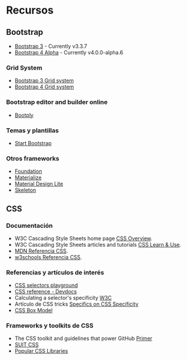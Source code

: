 # Recursos

## Bootstrap

* [Bootstrap 3](http://getbootstrap.com/) - Currently v3.3.7
* [Bootstrap 4 Alpha](https://v4-alpha.getbootstrap.com/) - Currently v4.0.0-alpha.6

### Grid System 
* [Bootstrap 3 Grid system](http://getbootstrap.com/css/#grid)
* [Bootstrap 4 Grid system](https://v4-alpha.getbootstrap.com/layout/grid/)

### Bootstrap editor and builder online
* [Bootply](http://www.bootply.com/)

### Temas y plantillas
* [Start Bootstrap](https://startbootstrap.com/)

### Otros frameworks 
* [Foundation](http://foundation.zurb.com/)
* [Materialize](http://materializecss.com/)
* [Material Design Lite](https://getmdl.io/)
* [Skeleton](http://getskeleton.com/)


## CSS

### Documentación

* W3C Cascading Style Sheets home page [CSS Overview](https://www.w3.org/Style/CSS/Overview.en.html).
* W3C Cascading Style Sheets articles and tutorials [CSS Learn & Use](https://www.w3.org/Style/CSS/learning).
* [MDN Referencia CSS](https://developer.mozilla.org/es/docs/Web/CSS/Referencia_CSS).
* [w3schools Referencia CSS](https://www.w3schools.com/cssref/default.asp).

### Referencias y artículos de interés

* [CSS selectors playground](https://www.w3schools.com/cssref/trysel.asp)
* [CSS reference - Devdocs](http://devdocs.io/css/) 
* Calculating a selector's specificity [W3C](https://www.w3.org/TR/css3-selectors/#specificity)
* Artículo de CSS tricks [Specifics on CSS Specificity](https://css-tricks.com/specifics-on-css-specificity/)
* [CSS Box Model](https://developer.mozilla.org/en-US/docs/Web/CSS/CSS_Box_Model)

### Frameworks y toolkits de CSS
* The CSS toolkit and guidelines that power GitHub [Primer](http://primercss.io/)
* [SUIT CSS](https://suitcss.github.io/)
* [Popular CSS Libraries](http://cssdb.co/)






